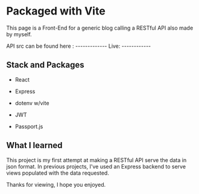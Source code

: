 # Packaged with Vite

This page is a Front-End for a generic blog calling a RESTful API also made by myself.

API src can be found here : -------------
Live: ------------

## Stack and Packages

- React
- Express

- dotenv w/vite
- JWT
- Passport.js

## What I learned

This project is my first attempt at making a RESTful API serve the data in json format. In previous projects, I've used an Express backend to serve views populated with the data requested.

Thanks for viewing, I hope you enjoyed.

